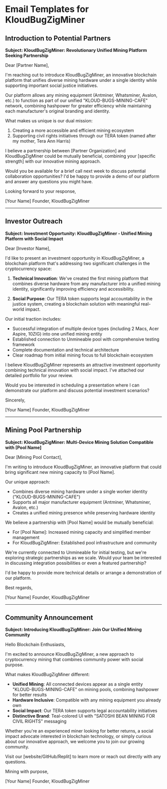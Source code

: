 # Email Templates for KloudBugZigMiner

## Introduction to Potential Partners

**Subject: KloudBugZigMiner: Revolutionary Unified Mining Platform Seeking Partnership**

Dear [Partner Name],

I'm reaching out to introduce KloudBugZigMiner, an innovative blockchain platform that unifies diverse mining hardware under a single identity while supporting important social justice initiatives.

Our platform allows any mining equipment (Antminer, Whatsminer, Avalon, etc.) to function as part of our unified "KLOUD-BUGS-MINING-CAFE" network, combining hashpower for greater efficiency while maintaining each manufacturer's original branding and identity.

What makes us unique is our dual mission:
1. Creating a more accessible and efficient mining ecosystem
2. Supporting civil rights initiatives through our TERA token (named after my mother, Tera Ann Harris)

I believe a partnership between [Partner Organization] and KloudBugZigMiner could be mutually beneficial, combining your [specific strength] with our innovative mining approach.

Would you be available for a brief call next week to discuss potential collaboration opportunities? I'd be happy to provide a demo of our platform and answer any questions you might have.

Looking forward to your response,

[Your Name]
Founder, KloudBugZigMiner

---

## Investor Outreach

**Subject: Investment Opportunity: KloudBugZigMiner - Unified Mining Platform with Social Impact**

Dear [Investor Name],

I'd like to present an investment opportunity in KloudBugZigMiner, a blockchain platform that's addressing two significant challenges in the cryptocurrency space:

1. **Technical Innovation**: We've created the first mining platform that combines diverse hardware from any manufacturer into a unified mining identity, significantly improving efficiency and accessibility.

2. **Social Purpose**: Our TERA token supports legal accountability in the justice system, creating a blockchain solution with meaningful real-world impact.

Our initial traction includes:
- Successful integration of multiple device types (including 2 Macs, Acer Aspire, 10ZIG) into one unified mining entity
- Established connection to Unmineable pool with comprehensive testing framework
- Complete documentation and technical architecture
- Clear roadmap from initial mining focus to full blockchain ecosystem

I believe KloudBugZigMiner represents an attractive investment opportunity combining technical innovation with social impact. I've attached our detailed portfolio for your review.

Would you be interested in scheduling a presentation where I can demonstrate our platform and discuss potential investment scenarios?

Sincerely,

[Your Name]
Founder, KloudBugZigMiner

---

## Mining Pool Partnership

**Subject: KloudBugZigMiner: Multi-Device Mining Solution Compatible with [Pool Name]**

Dear [Mining Pool Contact],

I'm writing to introduce KloudBugZigMiner, an innovative platform that could bring significant new mining capacity to [Pool Name].

Our unique approach:
- Combines diverse mining hardware under a single worker identity ("KLOUD-BUGS-MINING-CAFE")
- Supports all major manufacturer equipment (Antminer, Whatsminer, Avalon, etc.)
- Creates a unified mining presence while preserving hardware identity

We believe a partnership with [Pool Name] would be mutually beneficial:
- For [Pool Name]: Increased mining capacity and simplified member management
- For KloudBugZigMiner: Established pool infrastructure and community

We're currently connected to Unmineable for initial testing, but we're exploring strategic partnerships as we scale. Would your team be interested in discussing integration possibilities or even a featured partnership?

I'd be happy to provide more technical details or arrange a demonstration of our platform.

Best regards,

[Your Name]
Founder, KloudBugZigMiner

---

## Community Announcement

**Subject: Introducing KloudBugZigMiner: Join Our Unified Mining Community**

Hello Blockchain Enthusiasts,

I'm excited to announce KloudBugZigMiner, a new approach to cryptocurrency mining that combines community power with social purpose.

What makes KloudBugZigMiner different:

- **Unified Mining**: All connected devices appear as a single entity "KLOUD-BUGS-MINING-CAFE" on mining pools, combining hashpower for better results
- **Hardware Inclusive**: Compatible with any mining equipment you already own
- **Social Impact**: Our TERA token supports legal accountability initiatives
- **Distinctive Brand**: Teal-colored UI with "SATOSHI BEAN MINING FOR CIVIL RIGHTS" messaging

Whether you're an experienced miner looking for better returns, a social impact advocate interested in blockchain technology, or simply curious about our innovative approach, we welcome you to join our growing community.

Visit our [website/GitHub/Replit] to learn more or reach out directly with any questions.

Mining with purpose,

[Your Name]
Founder, KloudBugZigMiner